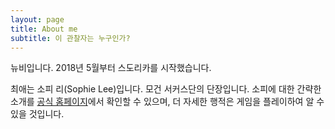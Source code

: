 ```yaml
---
layout: page
title: About me
subtitle: 이 관찰자는 누구인가?
---
```


뉴비입니다. 2018년 5월부터 스도리카를 시작했습니다.

최애는 소피 리(Sophie Lee)입니다. 모건 서커스단의 단장입니다. 소피에 대한 간략한 소개를 [공식 홈페이지](https://www.sdorica.com/ko/character/sophie/)에서 확인할 수 있으며, 더 자세한 행적은 게임을 플레이하여 알 수 있을 것입니다.
